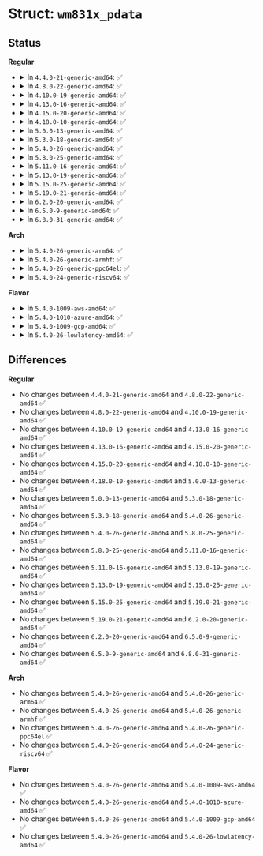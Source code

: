 # Struct: <code>wm831x_pdata</code>

## Status
<b>Regular</b>
<ul>
<li>
<details>
<summary>In <code>4.4.0-21-generic-amd64</code>: ✅</summary>

```c
struct wm831x_pdata {
    int wm831x_num;
    int (*)(struct wm831x *) pre_init;
    int (*)(struct wm831x *) post_init;
    bool irq_cmos;
    bool disable_touch;
    bool soft_shutdown;
    int irq_base;
    int gpio_base;
    int[16] gpio_defaults;
    struct wm831x_backlight_pdata * backlight;
    struct wm831x_backup_pdata * backup;
    struct wm831x_battery_pdata * battery;
    struct wm831x_touch_pdata * touch;
    struct wm831x_watchdog_pdata * watchdog;
    struct wm831x_status_pdata *[2] status;
    struct regulator_init_data *[4] dcdc;
    struct regulator_init_data *[2] epe;
    struct regulator_init_data *[11] ldo;
    struct regulator_init_data *[2] isink;
}
```
</details>
</li>
<li>
<details>
<summary>In <code>4.8.0-22-generic-amd64</code>: ✅</summary>

```c
struct wm831x_pdata {
    int wm831x_num;
    int (*)(struct wm831x *) pre_init;
    int (*)(struct wm831x *) post_init;
    bool irq_cmos;
    bool disable_touch;
    bool soft_shutdown;
    int irq_base;
    int gpio_base;
    int[16] gpio_defaults;
    struct wm831x_backlight_pdata * backlight;
    struct wm831x_backup_pdata * backup;
    struct wm831x_battery_pdata * battery;
    struct wm831x_touch_pdata * touch;
    struct wm831x_watchdog_pdata * watchdog;
    struct wm831x_status_pdata *[2] status;
    struct regulator_init_data *[4] dcdc;
    struct regulator_init_data *[2] epe;
    struct regulator_init_data *[11] ldo;
    struct regulator_init_data *[2] isink;
}
```
</details>
</li>
<li>
<details>
<summary>In <code>4.10.0-19-generic-amd64</code>: ✅</summary>

```c
struct wm831x_pdata {
    int wm831x_num;
    int (*)(struct wm831x *) pre_init;
    int (*)(struct wm831x *) post_init;
    bool irq_cmos;
    bool disable_touch;
    bool soft_shutdown;
    int irq_base;
    int gpio_base;
    int[16] gpio_defaults;
    struct wm831x_backlight_pdata * backlight;
    struct wm831x_backup_pdata * backup;
    struct wm831x_battery_pdata * battery;
    struct wm831x_touch_pdata * touch;
    struct wm831x_watchdog_pdata * watchdog;
    struct wm831x_status_pdata *[2] status;
    struct regulator_init_data *[4] dcdc;
    struct regulator_init_data *[2] epe;
    struct regulator_init_data *[11] ldo;
    struct regulator_init_data *[2] isink;
}
```
</details>
</li>
<li>
<details>
<summary>In <code>4.13.0-16-generic-amd64</code>: ✅</summary>

```c
struct wm831x_pdata {
    int wm831x_num;
    int (*)(struct wm831x *) pre_init;
    int (*)(struct wm831x *) post_init;
    bool irq_cmos;
    bool disable_touch;
    bool soft_shutdown;
    int irq_base;
    int gpio_base;
    int[16] gpio_defaults;
    struct wm831x_backlight_pdata * backlight;
    struct wm831x_backup_pdata * backup;
    struct wm831x_battery_pdata * battery;
    struct wm831x_touch_pdata * touch;
    struct wm831x_watchdog_pdata * watchdog;
    struct wm831x_status_pdata *[2] status;
    struct regulator_init_data *[4] dcdc;
    struct regulator_init_data *[2] epe;
    struct regulator_init_data *[11] ldo;
    struct regulator_init_data *[2] isink;
}
```
</details>
</li>
<li>
<details>
<summary>In <code>4.15.0-20-generic-amd64</code>: ✅</summary>

```c
struct wm831x_pdata {
    int wm831x_num;
    int (*)(struct wm831x *) pre_init;
    int (*)(struct wm831x *) post_init;
    bool irq_cmos;
    bool disable_touch;
    bool soft_shutdown;
    int irq_base;
    int gpio_base;
    int[16] gpio_defaults;
    struct wm831x_backlight_pdata * backlight;
    struct wm831x_backup_pdata * backup;
    struct wm831x_battery_pdata * battery;
    struct wm831x_touch_pdata * touch;
    struct wm831x_watchdog_pdata * watchdog;
    struct wm831x_status_pdata *[2] status;
    struct regulator_init_data *[4] dcdc;
    struct regulator_init_data *[2] epe;
    struct regulator_init_data *[11] ldo;
    struct regulator_init_data *[2] isink;
}
```
</details>
</li>
<li>
<details>
<summary>In <code>4.18.0-10-generic-amd64</code>: ✅</summary>

```c
struct wm831x_pdata {
    int wm831x_num;
    int (*)(struct wm831x *) pre_init;
    int (*)(struct wm831x *) post_init;
    bool irq_cmos;
    bool disable_touch;
    bool soft_shutdown;
    int irq_base;
    int gpio_base;
    int[16] gpio_defaults;
    struct wm831x_backlight_pdata * backlight;
    struct wm831x_backup_pdata * backup;
    struct wm831x_battery_pdata * battery;
    struct wm831x_touch_pdata * touch;
    struct wm831x_watchdog_pdata * watchdog;
    struct wm831x_status_pdata *[2] status;
    struct regulator_init_data *[4] dcdc;
    struct regulator_init_data *[2] epe;
    struct regulator_init_data *[11] ldo;
    struct regulator_init_data *[2] isink;
}
```
</details>
</li>
<li>
<details>
<summary>In <code>5.0.0-13-generic-amd64</code>: ✅</summary>

```c
struct wm831x_pdata {
    int wm831x_num;
    int (*)(struct wm831x *) pre_init;
    int (*)(struct wm831x *) post_init;
    bool irq_cmos;
    bool disable_touch;
    bool soft_shutdown;
    int irq_base;
    int gpio_base;
    int[16] gpio_defaults;
    struct wm831x_backlight_pdata * backlight;
    struct wm831x_backup_pdata * backup;
    struct wm831x_battery_pdata * battery;
    struct wm831x_touch_pdata * touch;
    struct wm831x_watchdog_pdata * watchdog;
    struct wm831x_status_pdata *[2] status;
    struct regulator_init_data *[4] dcdc;
    struct regulator_init_data *[2] epe;
    struct regulator_init_data *[11] ldo;
    struct regulator_init_data *[2] isink;
}
```
</details>
</li>
<li>
<details>
<summary>In <code>5.3.0-18-generic-amd64</code>: ✅</summary>

```c
struct wm831x_pdata {
    int wm831x_num;
    int (*)(struct wm831x *) pre_init;
    int (*)(struct wm831x *) post_init;
    bool irq_cmos;
    bool disable_touch;
    bool soft_shutdown;
    int irq_base;
    int gpio_base;
    int[16] gpio_defaults;
    struct wm831x_backlight_pdata * backlight;
    struct wm831x_backup_pdata * backup;
    struct wm831x_battery_pdata * battery;
    struct wm831x_touch_pdata * touch;
    struct wm831x_watchdog_pdata * watchdog;
    struct wm831x_status_pdata *[2] status;
    struct regulator_init_data *[4] dcdc;
    struct regulator_init_data *[2] epe;
    struct regulator_init_data *[11] ldo;
    struct regulator_init_data *[2] isink;
}
```
</details>
</li>
<li>
<details>
<summary>In <code>5.4.0-26-generic-amd64</code>: ✅</summary>

```c
struct wm831x_pdata {
    int wm831x_num;
    int (*)(struct wm831x *) pre_init;
    int (*)(struct wm831x *) post_init;
    bool irq_cmos;
    bool disable_touch;
    bool soft_shutdown;
    int irq_base;
    int gpio_base;
    int[16] gpio_defaults;
    struct wm831x_backlight_pdata * backlight;
    struct wm831x_backup_pdata * backup;
    struct wm831x_battery_pdata * battery;
    struct wm831x_touch_pdata * touch;
    struct wm831x_watchdog_pdata * watchdog;
    struct wm831x_status_pdata *[2] status;
    struct regulator_init_data *[4] dcdc;
    struct regulator_init_data *[2] epe;
    struct regulator_init_data *[11] ldo;
    struct regulator_init_data *[2] isink;
}
```
</details>
</li>
<li>
<details>
<summary>In <code>5.8.0-25-generic-amd64</code>: ✅</summary>

```c
struct wm831x_pdata {
    int wm831x_num;
    int (*)(struct wm831x *) pre_init;
    int (*)(struct wm831x *) post_init;
    bool irq_cmos;
    bool disable_touch;
    bool soft_shutdown;
    int irq_base;
    int gpio_base;
    int[16] gpio_defaults;
    struct wm831x_backlight_pdata * backlight;
    struct wm831x_backup_pdata * backup;
    struct wm831x_battery_pdata * battery;
    struct wm831x_touch_pdata * touch;
    struct wm831x_watchdog_pdata * watchdog;
    struct wm831x_status_pdata *[2] status;
    struct regulator_init_data *[4] dcdc;
    struct regulator_init_data *[2] epe;
    struct regulator_init_data *[11] ldo;
    struct regulator_init_data *[2] isink;
}
```
</details>
</li>
<li>
<details>
<summary>In <code>5.11.0-16-generic-amd64</code>: ✅</summary>

```c
struct wm831x_pdata {
    int wm831x_num;
    int (*)(struct wm831x *) pre_init;
    int (*)(struct wm831x *) post_init;
    bool irq_cmos;
    bool disable_touch;
    bool soft_shutdown;
    int irq_base;
    int gpio_base;
    int[16] gpio_defaults;
    struct wm831x_backlight_pdata * backlight;
    struct wm831x_backup_pdata * backup;
    struct wm831x_battery_pdata * battery;
    struct wm831x_touch_pdata * touch;
    struct wm831x_watchdog_pdata * watchdog;
    struct wm831x_status_pdata *[2] status;
    struct regulator_init_data *[4] dcdc;
    struct regulator_init_data *[2] epe;
    struct regulator_init_data *[11] ldo;
    struct regulator_init_data *[2] isink;
}
```
</details>
</li>
<li>
<details>
<summary>In <code>5.13.0-19-generic-amd64</code>: ✅</summary>

```c
struct wm831x_pdata {
    int wm831x_num;
    int (*)(struct wm831x *) pre_init;
    int (*)(struct wm831x *) post_init;
    bool irq_cmos;
    bool disable_touch;
    bool soft_shutdown;
    int irq_base;
    int gpio_base;
    int[16] gpio_defaults;
    struct wm831x_backlight_pdata * backlight;
    struct wm831x_backup_pdata * backup;
    struct wm831x_battery_pdata * battery;
    struct wm831x_touch_pdata * touch;
    struct wm831x_watchdog_pdata * watchdog;
    struct wm831x_status_pdata *[2] status;
    struct regulator_init_data *[4] dcdc;
    struct regulator_init_data *[2] epe;
    struct regulator_init_data *[11] ldo;
    struct regulator_init_data *[2] isink;
}
```
</details>
</li>
<li>
<details>
<summary>In <code>5.15.0-25-generic-amd64</code>: ✅</summary>

```c
struct wm831x_pdata {
    int wm831x_num;
    int (*)(struct wm831x *) pre_init;
    int (*)(struct wm831x *) post_init;
    bool irq_cmos;
    bool disable_touch;
    bool soft_shutdown;
    int irq_base;
    int gpio_base;
    int[16] gpio_defaults;
    struct wm831x_backlight_pdata * backlight;
    struct wm831x_backup_pdata * backup;
    struct wm831x_battery_pdata * battery;
    struct wm831x_touch_pdata * touch;
    struct wm831x_watchdog_pdata * watchdog;
    struct wm831x_status_pdata *[2] status;
    struct regulator_init_data *[4] dcdc;
    struct regulator_init_data *[2] epe;
    struct regulator_init_data *[11] ldo;
    struct regulator_init_data *[2] isink;
}
```
</details>
</li>
<li>
<details>
<summary>In <code>5.19.0-21-generic-amd64</code>: ✅</summary>

```c
struct wm831x_pdata {
    int wm831x_num;
    int (*)(struct wm831x *) pre_init;
    int (*)(struct wm831x *) post_init;
    bool irq_cmos;
    bool disable_touch;
    bool soft_shutdown;
    int irq_base;
    int gpio_base;
    int[16] gpio_defaults;
    struct wm831x_backlight_pdata * backlight;
    struct wm831x_backup_pdata * backup;
    struct wm831x_battery_pdata * battery;
    struct wm831x_touch_pdata * touch;
    struct wm831x_watchdog_pdata * watchdog;
    struct wm831x_status_pdata *[2] status;
    struct regulator_init_data *[4] dcdc;
    struct regulator_init_data *[2] epe;
    struct regulator_init_data *[11] ldo;
    struct regulator_init_data *[2] isink;
}
```
</details>
</li>
<li>
<details>
<summary>In <code>6.2.0-20-generic-amd64</code>: ✅</summary>

```c
struct wm831x_pdata {
    int wm831x_num;
    int (*)(struct wm831x *) pre_init;
    int (*)(struct wm831x *) post_init;
    bool irq_cmos;
    bool disable_touch;
    bool soft_shutdown;
    int irq_base;
    int gpio_base;
    int[16] gpio_defaults;
    struct wm831x_backlight_pdata * backlight;
    struct wm831x_backup_pdata * backup;
    struct wm831x_battery_pdata * battery;
    struct wm831x_touch_pdata * touch;
    struct wm831x_watchdog_pdata * watchdog;
    struct wm831x_status_pdata *[2] status;
    struct regulator_init_data *[4] dcdc;
    struct regulator_init_data *[2] epe;
    struct regulator_init_data *[11] ldo;
    struct regulator_init_data *[2] isink;
}
```
</details>
</li>
<li>
<details>
<summary>In <code>6.5.0-9-generic-amd64</code>: ✅</summary>

```c
struct wm831x_pdata {
    int wm831x_num;
    int (*)(struct wm831x *) pre_init;
    int (*)(struct wm831x *) post_init;
    bool irq_cmos;
    bool disable_touch;
    bool soft_shutdown;
    int irq_base;
    int gpio_base;
    int[16] gpio_defaults;
    struct wm831x_backlight_pdata * backlight;
    struct wm831x_backup_pdata * backup;
    struct wm831x_battery_pdata * battery;
    struct wm831x_touch_pdata * touch;
    struct wm831x_watchdog_pdata * watchdog;
    struct wm831x_status_pdata *[2] status;
    struct regulator_init_data *[4] dcdc;
    struct regulator_init_data *[2] epe;
    struct regulator_init_data *[11] ldo;
    struct regulator_init_data *[2] isink;
}
```
</details>
</li>
<li>
<details>
<summary>In <code>6.8.0-31-generic-amd64</code>: ✅</summary>

```c
struct wm831x_pdata {
    int wm831x_num;
    int (*)(struct wm831x *) pre_init;
    int (*)(struct wm831x *) post_init;
    bool irq_cmos;
    bool disable_touch;
    bool soft_shutdown;
    int irq_base;
    int gpio_base;
    int[16] gpio_defaults;
    struct wm831x_backlight_pdata * backlight;
    struct wm831x_backup_pdata * backup;
    struct wm831x_battery_pdata * battery;
    struct wm831x_touch_pdata * touch;
    struct wm831x_watchdog_pdata * watchdog;
    struct wm831x_status_pdata *[2] status;
    struct regulator_init_data *[4] dcdc;
    struct regulator_init_data *[2] epe;
    struct regulator_init_data *[11] ldo;
    struct regulator_init_data *[2] isink;
}
```
</details>
</li>
</ul>
<b>Arch</b>
<ul>
<li>
<details>
<summary>In <code>5.4.0-26-generic-arm64</code>: ✅</summary>

```c
struct wm831x_pdata {
    int wm831x_num;
    int (*)(struct wm831x *) pre_init;
    int (*)(struct wm831x *) post_init;
    bool irq_cmos;
    bool disable_touch;
    bool soft_shutdown;
    int irq_base;
    int gpio_base;
    int[16] gpio_defaults;
    struct wm831x_backlight_pdata * backlight;
    struct wm831x_backup_pdata * backup;
    struct wm831x_battery_pdata * battery;
    struct wm831x_touch_pdata * touch;
    struct wm831x_watchdog_pdata * watchdog;
    struct wm831x_status_pdata *[2] status;
    struct regulator_init_data *[4] dcdc;
    struct regulator_init_data *[2] epe;
    struct regulator_init_data *[11] ldo;
    struct regulator_init_data *[2] isink;
}
```
</details>
</li>
<li>
<details>
<summary>In <code>5.4.0-26-generic-armhf</code>: ✅</summary>

```c
struct wm831x_pdata {
    int wm831x_num;
    int (*)(struct wm831x *) pre_init;
    int (*)(struct wm831x *) post_init;
    bool irq_cmos;
    bool disable_touch;
    bool soft_shutdown;
    int irq_base;
    int gpio_base;
    int[16] gpio_defaults;
    struct wm831x_backlight_pdata * backlight;
    struct wm831x_backup_pdata * backup;
    struct wm831x_battery_pdata * battery;
    struct wm831x_touch_pdata * touch;
    struct wm831x_watchdog_pdata * watchdog;
    struct wm831x_status_pdata *[2] status;
    struct regulator_init_data *[4] dcdc;
    struct regulator_init_data *[2] epe;
    struct regulator_init_data *[11] ldo;
    struct regulator_init_data *[2] isink;
}
```
</details>
</li>
<li>
<details>
<summary>In <code>5.4.0-26-generic-ppc64el</code>: ✅</summary>

```c
struct wm831x_pdata {
    int wm831x_num;
    int (*)(struct wm831x *) pre_init;
    int (*)(struct wm831x *) post_init;
    bool irq_cmos;
    bool disable_touch;
    bool soft_shutdown;
    int irq_base;
    int gpio_base;
    int[16] gpio_defaults;
    struct wm831x_backlight_pdata * backlight;
    struct wm831x_backup_pdata * backup;
    struct wm831x_battery_pdata * battery;
    struct wm831x_touch_pdata * touch;
    struct wm831x_watchdog_pdata * watchdog;
    struct wm831x_status_pdata *[2] status;
    struct regulator_init_data *[4] dcdc;
    struct regulator_init_data *[2] epe;
    struct regulator_init_data *[11] ldo;
    struct regulator_init_data *[2] isink;
}
```
</details>
</li>
<li>
<details>
<summary>In <code>5.4.0-24-generic-riscv64</code>: ✅</summary>

```c
struct wm831x_pdata {
    int wm831x_num;
    int (*)(struct wm831x *) pre_init;
    int (*)(struct wm831x *) post_init;
    bool irq_cmos;
    bool disable_touch;
    bool soft_shutdown;
    int irq_base;
    int gpio_base;
    int[16] gpio_defaults;
    struct wm831x_backlight_pdata * backlight;
    struct wm831x_backup_pdata * backup;
    struct wm831x_battery_pdata * battery;
    struct wm831x_touch_pdata * touch;
    struct wm831x_watchdog_pdata * watchdog;
    struct wm831x_status_pdata *[2] status;
    struct regulator_init_data *[4] dcdc;
    struct regulator_init_data *[2] epe;
    struct regulator_init_data *[11] ldo;
    struct regulator_init_data *[2] isink;
}
```
</details>
</li>
</ul>
<b>Flavor</b>
<ul>
<li>
<details>
<summary>In <code>5.4.0-1009-aws-amd64</code>: ✅</summary>

```c
struct wm831x_pdata {
    int wm831x_num;
    int (*)(struct wm831x *) pre_init;
    int (*)(struct wm831x *) post_init;
    bool irq_cmos;
    bool disable_touch;
    bool soft_shutdown;
    int irq_base;
    int gpio_base;
    int[16] gpio_defaults;
    struct wm831x_backlight_pdata * backlight;
    struct wm831x_backup_pdata * backup;
    struct wm831x_battery_pdata * battery;
    struct wm831x_touch_pdata * touch;
    struct wm831x_watchdog_pdata * watchdog;
    struct wm831x_status_pdata *[2] status;
    struct regulator_init_data *[4] dcdc;
    struct regulator_init_data *[2] epe;
    struct regulator_init_data *[11] ldo;
    struct regulator_init_data *[2] isink;
}
```
</details>
</li>
<li>
<details>
<summary>In <code>5.4.0-1010-azure-amd64</code>: ✅</summary>

```c
struct wm831x_pdata {
    int wm831x_num;
    int (*)(struct wm831x *) pre_init;
    int (*)(struct wm831x *) post_init;
    bool irq_cmos;
    bool disable_touch;
    bool soft_shutdown;
    int irq_base;
    int gpio_base;
    int[16] gpio_defaults;
    struct wm831x_backlight_pdata * backlight;
    struct wm831x_backup_pdata * backup;
    struct wm831x_battery_pdata * battery;
    struct wm831x_touch_pdata * touch;
    struct wm831x_watchdog_pdata * watchdog;
    struct wm831x_status_pdata *[2] status;
    struct regulator_init_data *[4] dcdc;
    struct regulator_init_data *[2] epe;
    struct regulator_init_data *[11] ldo;
    struct regulator_init_data *[2] isink;
}
```
</details>
</li>
<li>
<details>
<summary>In <code>5.4.0-1009-gcp-amd64</code>: ✅</summary>

```c
struct wm831x_pdata {
    int wm831x_num;
    int (*)(struct wm831x *) pre_init;
    int (*)(struct wm831x *) post_init;
    bool irq_cmos;
    bool disable_touch;
    bool soft_shutdown;
    int irq_base;
    int gpio_base;
    int[16] gpio_defaults;
    struct wm831x_backlight_pdata * backlight;
    struct wm831x_backup_pdata * backup;
    struct wm831x_battery_pdata * battery;
    struct wm831x_touch_pdata * touch;
    struct wm831x_watchdog_pdata * watchdog;
    struct wm831x_status_pdata *[2] status;
    struct regulator_init_data *[4] dcdc;
    struct regulator_init_data *[2] epe;
    struct regulator_init_data *[11] ldo;
    struct regulator_init_data *[2] isink;
}
```
</details>
</li>
<li>
<details>
<summary>In <code>5.4.0-26-lowlatency-amd64</code>: ✅</summary>

```c
struct wm831x_pdata {
    int wm831x_num;
    int (*)(struct wm831x *) pre_init;
    int (*)(struct wm831x *) post_init;
    bool irq_cmos;
    bool disable_touch;
    bool soft_shutdown;
    int irq_base;
    int gpio_base;
    int[16] gpio_defaults;
    struct wm831x_backlight_pdata * backlight;
    struct wm831x_backup_pdata * backup;
    struct wm831x_battery_pdata * battery;
    struct wm831x_touch_pdata * touch;
    struct wm831x_watchdog_pdata * watchdog;
    struct wm831x_status_pdata *[2] status;
    struct regulator_init_data *[4] dcdc;
    struct regulator_init_data *[2] epe;
    struct regulator_init_data *[11] ldo;
    struct regulator_init_data *[2] isink;
}
```
</details>
</li>
</ul>

## Differences
<b>Regular</b>
<ul>
<li>
No changes between <code>4.4.0-21-generic-amd64</code> and <code>4.8.0-22-generic-amd64</code> ✅
</li>
<li>
No changes between <code>4.8.0-22-generic-amd64</code> and <code>4.10.0-19-generic-amd64</code> ✅
</li>
<li>
No changes between <code>4.10.0-19-generic-amd64</code> and <code>4.13.0-16-generic-amd64</code> ✅
</li>
<li>
No changes between <code>4.13.0-16-generic-amd64</code> and <code>4.15.0-20-generic-amd64</code> ✅
</li>
<li>
No changes between <code>4.15.0-20-generic-amd64</code> and <code>4.18.0-10-generic-amd64</code> ✅
</li>
<li>
No changes between <code>4.18.0-10-generic-amd64</code> and <code>5.0.0-13-generic-amd64</code> ✅
</li>
<li>
No changes between <code>5.0.0-13-generic-amd64</code> and <code>5.3.0-18-generic-amd64</code> ✅
</li>
<li>
No changes between <code>5.3.0-18-generic-amd64</code> and <code>5.4.0-26-generic-amd64</code> ✅
</li>
<li>
No changes between <code>5.4.0-26-generic-amd64</code> and <code>5.8.0-25-generic-amd64</code> ✅
</li>
<li>
No changes between <code>5.8.0-25-generic-amd64</code> and <code>5.11.0-16-generic-amd64</code> ✅
</li>
<li>
No changes between <code>5.11.0-16-generic-amd64</code> and <code>5.13.0-19-generic-amd64</code> ✅
</li>
<li>
No changes between <code>5.13.0-19-generic-amd64</code> and <code>5.15.0-25-generic-amd64</code> ✅
</li>
<li>
No changes between <code>5.15.0-25-generic-amd64</code> and <code>5.19.0-21-generic-amd64</code> ✅
</li>
<li>
No changes between <code>5.19.0-21-generic-amd64</code> and <code>6.2.0-20-generic-amd64</code> ✅
</li>
<li>
No changes between <code>6.2.0-20-generic-amd64</code> and <code>6.5.0-9-generic-amd64</code> ✅
</li>
<li>
No changes between <code>6.5.0-9-generic-amd64</code> and <code>6.8.0-31-generic-amd64</code> ✅
</li>
</ul>
<b>Arch</b>
<ul>
<li>
No changes between <code>5.4.0-26-generic-amd64</code> and <code>5.4.0-26-generic-arm64</code> ✅
</li>
<li>
No changes between <code>5.4.0-26-generic-amd64</code> and <code>5.4.0-26-generic-armhf</code> ✅
</li>
<li>
No changes between <code>5.4.0-26-generic-amd64</code> and <code>5.4.0-26-generic-ppc64el</code> ✅
</li>
<li>
No changes between <code>5.4.0-26-generic-amd64</code> and <code>5.4.0-24-generic-riscv64</code> ✅
</li>
</ul>
<b>Flavor</b>
<ul>
<li>
No changes between <code>5.4.0-26-generic-amd64</code> and <code>5.4.0-1009-aws-amd64</code> ✅
</li>
<li>
No changes between <code>5.4.0-26-generic-amd64</code> and <code>5.4.0-1010-azure-amd64</code> ✅
</li>
<li>
No changes between <code>5.4.0-26-generic-amd64</code> and <code>5.4.0-1009-gcp-amd64</code> ✅
</li>
<li>
No changes between <code>5.4.0-26-generic-amd64</code> and <code>5.4.0-26-lowlatency-amd64</code> ✅
</li>
</ul>
